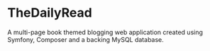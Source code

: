 # TheDailyRead
A multi-page book themed blogging web application created using Symfony, Composer and a backing MySQL database.
